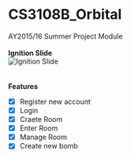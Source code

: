 # CS3108B_Orbital
AY2015/16 Summer Project Module
<br>
<br>
**Ignition Slide**
<br>
![Ignition Slide](https://github.com/marcusngwj/CS3108B_Orbital/blob/master/assets/images/ignition_slide.png)
<br>
<br>
<br>
**Features**
<br>
- [x] Register new account
- [x] Login
- [x] Craete Room
- [x] Enter Room
- [x] Manage Room
- [x] Create new bomb
